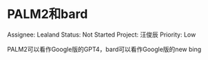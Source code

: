 # PALM2和bard

Assignee: Lealand
Status: Not Started
Project: 汪俊辰 
Priority: Low

PALM2可以看作Google版的GPT4，bard可以看作Google版的new bing